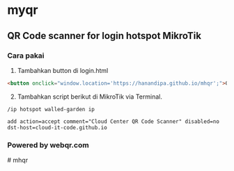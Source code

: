 # myqr
## QR Code scanner for login hotspot MikroTik

### Cara pakai

1. Tambahkan button di login.html
```html
<button onclick="window.location='https://hanandipa.github.io/mhqr';">QR Code</button>
```
2. Tambahkan script berikut di MikroTik via Terminal.
```
/ip hotspot walled-garden ip

add action=accept comment="Cloud Center QR Code Scanner" disabled=no dst-host=cloud-it-code.github.io
```

### Powered by webqr.com
#   m h q r  
 